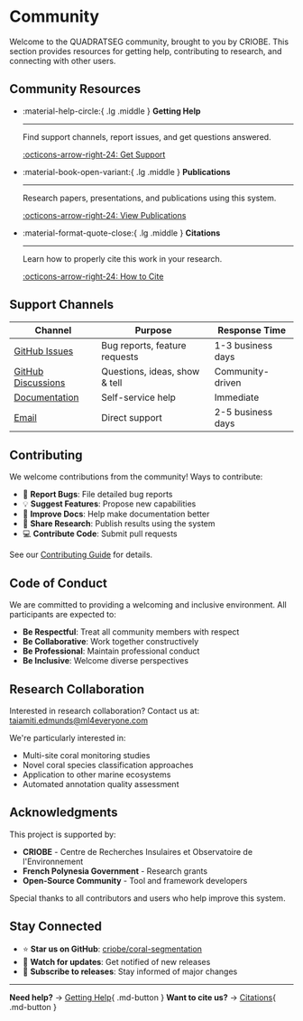 # Community

Welcome to the QUADRATSEG community, brought to you by CRIOBE. This section provides resources for getting help, contributing to research, and connecting with other users.

## Community Resources

<div class="grid cards" markdown>

-   :material-help-circle:{ .lg .middle } **Getting Help**

    ---

    Find support channels, report issues, and get questions answered.

    [:octicons-arrow-right-24: Get Support](getting-help.md)

-   :material-book-open-variant:{ .lg .middle } **Publications**

    ---

    Research papers, presentations, and publications using this system.

    [:octicons-arrow-right-24: View Publications](publications.md)

-   :material-format-quote-close:{ .lg .middle } **Citations**

    ---

    Learn how to properly cite this work in your research.

    [:octicons-arrow-right-24: How to Cite](citations.md)

</div>

## Support Channels

| Channel | Purpose | Response Time |
|---------|---------|---------------|
| [GitHub Issues](https://github.com/criobe/coral-segmentation/issues) | Bug reports, feature requests | 1-3 business days |
| [GitHub Discussions](https://github.com/criobe/coral-segmentation/discussions) | Questions, ideas, show & tell | Community-driven |
| [Documentation](../user-guide/index.md) | Self-service help | Immediate |
| [Email](mailto:taiamiti.edmunds@ml4everyone.com) | Direct support | 2-5 business days |

## Contributing

We welcome contributions from the community! Ways to contribute:

- 🐛 **Report Bugs**: File detailed bug reports
- 💡 **Suggest Features**: Propose new capabilities
- 📝 **Improve Docs**: Help make documentation better
- 🔬 **Share Research**: Publish results using the system
- 💻 **Contribute Code**: Submit pull requests

See our [Contributing Guide](../developer-guide/contributing.md) for details.

## Code of Conduct

We are committed to providing a welcoming and inclusive environment. All participants are expected to:

- **Be Respectful**: Treat all community members with respect
- **Be Collaborative**: Work together constructively
- **Be Professional**: Maintain professional conduct
- **Be Inclusive**: Welcome diverse perspectives

## Research Collaboration

Interested in research collaboration? Contact us at: taiamiti.edmunds@ml4everyone.com

We're particularly interested in:
- Multi-site coral monitoring studies
- Novel coral species classification approaches
- Application to other marine ecosystems
- Automated annotation quality assessment

## Acknowledgments

This project is supported by:

- **CRIOBE** - Centre de Recherches Insulaires et Observatoire de l'Environnement
- **French Polynesia Government** - Research grants
- **Open-Source Community** - Tool and framework developers

Special thanks to all contributors and users who help improve this system.

## Stay Connected

- ⭐ **Star us on GitHub**: [criobe/coral-segmentation](https://github.com/criobe/coral-segmentation)
- 👀 **Watch for updates**: Get notified of new releases
- 🔔 **Subscribe to releases**: Stay informed of major changes

---

**Need help?** → [Getting Help](getting-help.md){ .md-button }
**Want to cite us?** → [Citations](citations.md){ .md-button }
